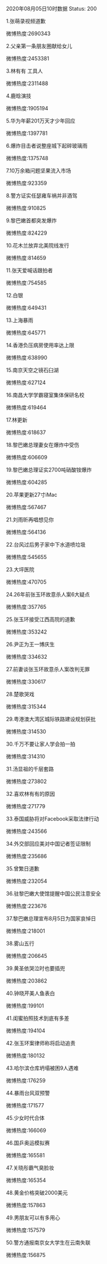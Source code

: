 2020年08月05日10时数据
Status: 200

1.张萌录视频道歉

微博热度:2690343

2.父亲第一条朋友圈献给女儿

微博热度:2453381

3.林有有 工具人

微博热度:2311488

4.鹿晗演技

微博热度:1905194

5.华为年薪201万天才少年回应

微博热度:1397781

6.爆炸目击者说整座城下起碎玻璃雨

微博热度:1375748

7.10万余箱问题坚果流入市场

微博热度:923359

8.警方证实任瑟雍车祸并非酒驾

微博热度:910825

9.黎巴嫩首都突发爆炸

微博热度:824229

10.花木兰放弃北美院线发行

微博热度:814659

11.张天爱喊话跟拍者

微博热度:754585

12.白银

微博热度:649431

13.上海暴雨

微博热度:645771

14.香港负压病房使用率达上限

微博热度:638990

15.南京天空之镜石臼湖

微博热度:627124

16.南昌大学学霸寝室集体保研名校

微博热度:619464

17.林更新

微博热度:618637

18.黎巴嫩总理妻女在爆炸中受伤

微博热度:606609

19.黎巴嫩总理证实2700吨硝酸铵爆炸

微博热度:604285

20.苹果更新27寸iMac

微博热度:567467

21.刘雨昕再唱想见你

微博热度:564136

22.台风过后男子家中下水道喷垃圾

微博热度:545655

23.大坪医院

微博热度:470705

24.26年前张玉环故意杀人案6大疑点

微博热度:357765

25.张玉环接受江西高院的道歉

微博热度:353242

26.尹正为王一博庆生

微博热度:334632

27.前妻谈张玉环故意杀人案改判无罪

微博热度:330617

28.楚歌哭戏

微博热度:315344

29.粤港澳大湾区城际铁路建设规划获批

微博热度:314530

30.千万不要让家人学会拍一拍

微博热度:314310

31.汤显祖的千层套路

微博热度:273802

32.喜欢林有有的原因

微博热度:271779

33.泰国威胁将对Facebook采取法律行动

微博热度:243566

34.外交部回应美对中国记者签证限制

微博热度:235686

35.曾繁日道歉

微博热度:232054

36.驻黎巴嫩大使馆提醒中国公民注意安全

微博热度:223676

37.黎巴嫩总理宣布8月5日为国家哀悼日

微博热度:218001

38.雾山五行

微博热度:206645

39.黄圣依哭泣时也要插兜

微博热度:203862

40.钟晓芹美人鱼表白

微博热度:199101

41.闺蜜拍照技术到底有多差

微博热度:194104

42.张玉环案律师称将启动追责

微博热度:180132

43.哈尔滨仓库坍塌被困9人遇难

微博热度:176259

44.暴雨台风双预警

微博热度:171577

45.少女时代合体

微博热度:166069

46.国乒奥运模拟赛

微博热度:165581

47.关晓彤霸气臭脸妆

微博热度:165354

48.黄金价格突破2000美元

微博热度:157863

49.男朋友可以有多用心

微博热度:157579

50.警方通报南京女大学生在云南失联

微博热度:156875

